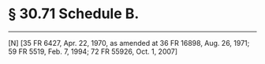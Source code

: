 # § 30.71   Schedule B.


---

[N] [35 FR 6427, Apr. 22, 1970, as amended at 36 FR 16898, Aug. 26, 1971; 59 FR 5519, Feb. 7, 1994; 72 FR 55926, Oct. 1, 2007]




